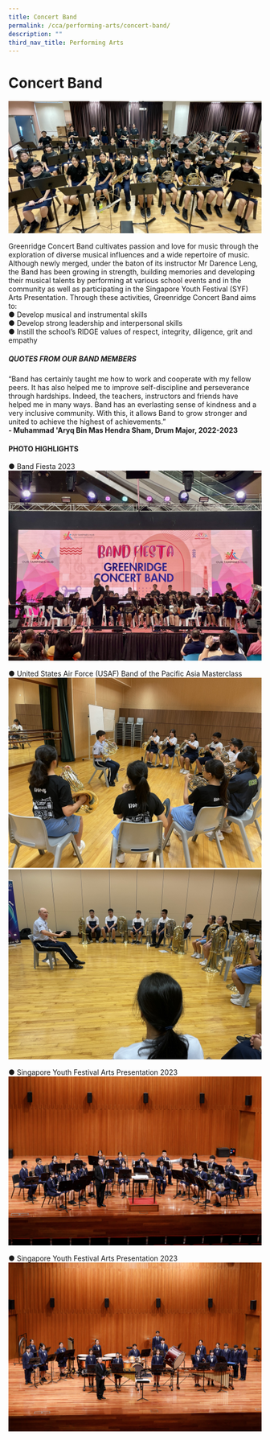 ```yaml
---
title: Concert Band
permalink: /cca/performing-arts/concert-band/
description: ""
third_nav_title: Performing Arts
---
```

# Concert Band

![](/images/CONCERTBAND2023/band%2001b.jpg)

Greenridge Concert Band cultivates passion and love for music through the exploration of diverse musical influences and a wide repertoire of music.  Although newly merged, under the baton of its instructor Mr Darence Leng, the Band has been growing in strength, building memories and developing their musical talents by performing at various school events and in the community as well as participating in the Singapore Youth Festival (SYF) Arts Presentation.
Through these activities, Greenridge Concert Band aims to:<br>
●	Develop musical and instrumental skills<br>
●	Develop strong leadership and interpersonal skills<br>
●	Instill the school’s RIDGE values of respect, integrity, diligence, grit and empathy<br>

##### QUOTES FROM OUR BAND MEMBERS
“Band has certainly taught me how to work and cooperate with my fellow peers. It has also helped me to improve self-discipline and perseverance through hardships. Indeed, the teachers, instructors and friends have helped me in many ways. Band has an everlasting sense of kindness and a very inclusive community. With this, it allows Band to grow stronger and united to achieve the highest of achievements.”<br>
**-	Muhammad 'Aryq Bin Mas Hendra Sham, Drum Major, 2022-2023**<br>

#### PHOTO HIGHLIGHTS
●	Band Fiesta 2023
![](/images/CONCERTBAND2023/band%2002b.jpg)<br>

●	United States Air Force (USAF) Band of the Pacific Asia Masterclass
![](/images/CONCERTBAND2023/band%2003.JPEG)<br>
![](/images/CONCERTBAND2023/band%2004.JPEG)<br>


●	Singapore Youth Festival Arts Presentation 2023 ![](/images/CONCERTBAND2023/band%2005.jpg)<br>

●	Singapore Youth Festival Arts Presentation 2023 ![](/images/CONCERTBAND2023/band%2006.jpg)<br>
